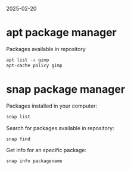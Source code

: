 2025-02-20

# apt package manager

Packages available in repository

```bash
apt list -a gimp 
apt-cache policy gimp
```

# snap package manager

Packages installed in your computer:
```bash
snap list
```

Search for packages available in repository:
```bash
snap find
```

Get info for an specific package:
```bash
snap info packagename
```

